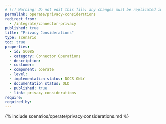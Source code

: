 ```yaml
---
# !!! Warning: Do not edit this file; any changes must be replicated in Excel !!!
permalink: operate/privacy-considerations
redirect_from:
  - /integrate/connector-privacy
published: true
title: "Privacy Considerations"
type: scenario
toc: true
properties:
  - id: SC085
  - category: Connector Operations
  - description:
  - customer:
  - component: operate
  - level:
  - implementation status: DOCS ONLY
  - documentation status: OLD
  - published: true
  - link: privacy-considerations
require:
required_by:
---
```


{% include scenarios/operate/privacy-considerations.md %}
